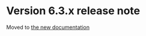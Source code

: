 Version 6.3.x release note
==========================

Moved to [the new documentation](https://documentation.simplicite.io/versions/release-notes/v6-3)